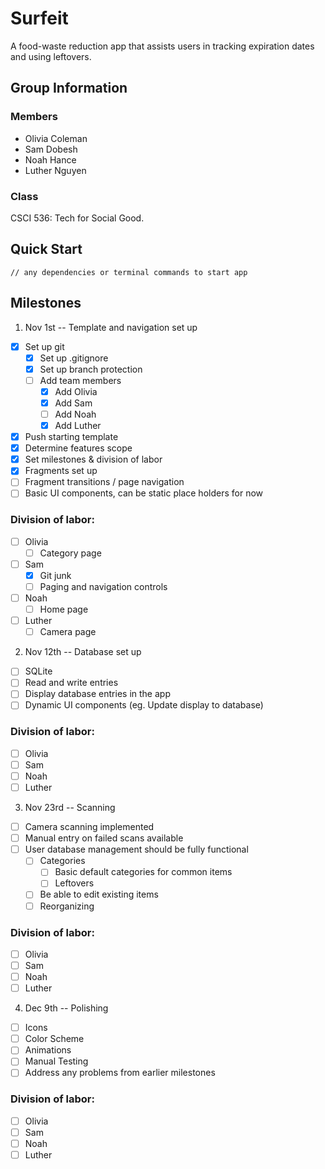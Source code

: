 # Surfeit
A food-waste reduction app that assists users in tracking
expiration dates and using leftovers.

## Group Information
### Members
- Olivia Coleman
- Sam Dobesh
- Noah Hance
- Luther Nguyen

### Class
CSCI 536: Tech for Social Good.

## Quick Start
```
// any dependencies or terminal commands to start app
```

## Milestones
1. Nov 1st -- Template and navigation set up
  - [X] Set up git
    - [X] Set up .gitignore 
    - [X] Set up branch protection
    - [ ] Add team members
      - [X] Add Olivia
      - [X] Add Sam
      - [ ] Add Noah
      - [X] Add Luther
  - [X] Push starting template
  - [X] Determine features scope
  - [X] Set milestones & division of labor
  - [X] Fragments set up
  - [ ] Fragment transitions / page navigation
  - [ ] Basic UI components, can be static place holders for now

  ### Division of labor:
  - [ ] Olivia
    - [ ] Category page
  - [ ] Sam
    - [X] Git junk
    - [ ] Paging and navigation controls
  - [ ] Noah
    - [ ] Home page
  - [ ] Luther
    - [ ] Camera page

2. Nov 12th -- Database set up
  - [ ] SQLite
  - [ ] Read and write entries
  - [ ] Display database entries in the app
  - [ ] Dynamic UI components (eg. Update display to database)

  ### Division of labor:
  - [ ] Olivia
  - [ ] Sam
  - [ ] Noah
  - [ ] Luther

3. Nov 23rd -- Scanning
  - [ ] Camera scanning implemented
  - [ ] Manual entry on failed scans available
  - [ ] User database management should be fully functional
    - [ ] Categories
      - [ ] Basic default categories for common items
      - [ ] Leftovers
    - [ ] Be able to edit existing items
    - [ ] Reorganizing

  ### Division of labor:
  - [ ] Olivia
  - [ ] Sam
  - [ ] Noah
  - [ ] Luther

4. Dec 9th -- Polishing
  - [ ] Icons
  - [ ] Color Scheme
  - [ ] Animations
  - [ ] Manual Testing
  - [ ] Address any problems from earlier milestones

  ### Division of labor:
  - [ ] Olivia
  - [ ] Sam
  - [ ] Noah
  - [ ] Luther
